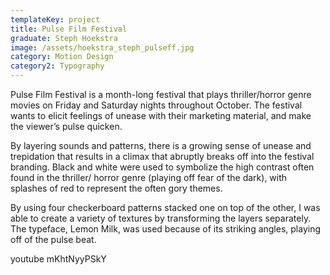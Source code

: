 ```yaml
---
templateKey: project
title: Pulse Film Festival
graduate: Steph Hoekstra
image: /assets/hoekstra_steph_pulseff.jpg
category: Motion Design
category2: Typography
---
```

Pulse Film Festival is a month-long festival 
that plays thriller/horror genre movies on 
Friday and Saturday nights throughout 
October. The festival wants to elicit feelings of unease
 with their marketing material, and make the
 viewer’s pulse quicken.

By layering sounds and patterns, there is a growing sense of unease and 
trepidation that results in a climax that
 abruptly breaks off into the festival branding.
 Black and white were used to symbolize the 
high contrast often found in the thriller/
horror genre (playing off fear of the dark),
 with splashes of red to represent the often
 gory themes.

By using four checkerboard patterns stacked 
one on top of the other, I was able to create a
 variety of textures by transforming the layers
 separately. The typeface, Lemon Milk, was used 
because of its striking angles, playing off of 
the pulse beat.

youtube mKhtNyyPSkY
